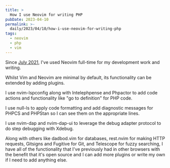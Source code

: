 ```yaml
---
title: >
  How I use Neovim for writing PHP
pubDate: 2023-04-10
permalink: >-
  daily/2023/04/10/how-i-use-neovim-for-writing-php
tags:
  - neovim
  - php
  - vim
---
```


Since [July 2021]({{site.url}}/blog/going-full-vim), I've used Neovim full-time for my development work and writing.

Whilst Vim and Neovim are minimal by default, its functionality can be extended by adding plugins.

I use nvim-lspconfig along with Intelephpense and Phpactor to add code actions and functionality like "go to definition" for PHP code.

I use null-ls to apply code formatting and add diagnostic messages for PHPCS and PHPStan so I can see them on the appropriate lines.

I use nvim-dap and nvim-dap-ui to leverage the debug adapter protocol to do step debugging with Xdebug.

Along with others like dadbod.vim for databases, rest.nvim for making HTTP requests, Gitsigns and Fugitive for Git, and Telescope for fuzzy searching, I have all of the functionality that I've previously had in other browsers with the benefit that it's open source and I can add more plugins or write my own if I need to add anything else.
